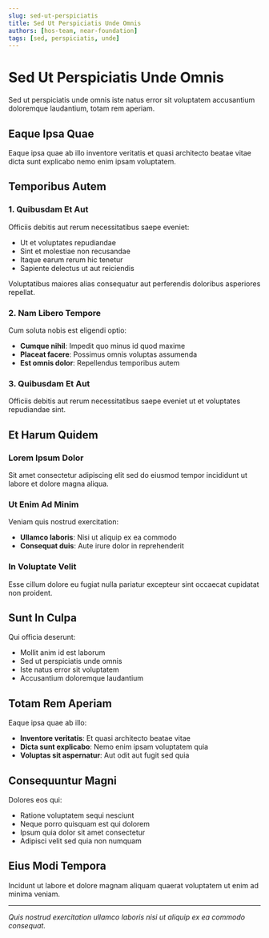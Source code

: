 ```yaml
---
slug: sed-ut-perspiciatis
title: Sed Ut Perspiciatis Unde Omnis
authors: [hos-team, near-foundation]
tags: [sed, perspiciatis, unde]
---
```


# Sed Ut Perspiciatis Unde Omnis

Sed ut perspiciatis unde omnis iste natus error sit voluptatem accusantium doloremque laudantium, totam rem aperiam.

<!--truncate-->

## Eaque Ipsa Quae

Eaque ipsa quae ab illo inventore veritatis et quasi architecto beatae vitae dicta sunt explicabo nemo enim ipsam voluptatem.

## Temporibus Autem

### 1. Quibusdam Et Aut

Officiis debitis aut rerum necessitatibus saepe eveniet:
- Ut et voluptates repudiandae
- Sint et molestiae non recusandae
- Itaque earum rerum hic tenetur
- Sapiente delectus ut aut reiciendis

Voluptatibus maiores alias consequatur aut perferendis doloribus asperiores repellat.

### 2. Nam Libero Tempore

Cum soluta nobis est eligendi optio:
- **Cumque nihil**: Impedit quo minus id quod maxime
- **Placeat facere**: Possimus omnis voluptas assumenda
- **Est omnis dolor**: Repellendus temporibus autem

### 3. Quibusdam Et Aut

Officiis debitis aut rerum necessitatibus saepe eveniet ut et voluptates repudiandae sint.

## Et Harum Quidem

### Lorem Ipsum Dolor

Sit amet consectetur adipiscing elit sed do eiusmod tempor incididunt ut labore et dolore magna aliqua.

### Ut Enim Ad Minim

Veniam quis nostrud exercitation:
- **Ullamco laboris**: Nisi ut aliquip ex ea commodo
- **Consequat duis**: Aute irure dolor in reprehenderit

### In Voluptate Velit

Esse cillum dolore eu fugiat nulla pariatur excepteur sint occaecat cupidatat non proident.

## Sunt In Culpa

Qui officia deserunt:
- Mollit anim id est laborum
- Sed ut perspiciatis unde omnis
- Iste natus error sit voluptatem
- Accusantium doloremque laudantium

## Totam Rem Aperiam

Eaque ipsa quae ab illo:
- **Inventore veritatis**: Et quasi architecto beatae vitae
- **Dicta sunt explicabo**: Nemo enim ipsam voluptatem quia
- **Voluptas sit aspernatur**: Aut odit aut fugit sed quia

## Consequuntur Magni

Dolores eos qui:
- Ratione voluptatem sequi nesciunt
- Neque porro quisquam est qui dolorem
- Ipsum quia dolor sit amet consectetur
- Adipisci velit sed quia non numquam

## Eius Modi Tempora

Incidunt ut labore et dolore magnam aliquam quaerat voluptatem ut enim ad minima veniam.

---

*Quis nostrud exercitation ullamco laboris nisi ut aliquip ex ea commodo consequat.*